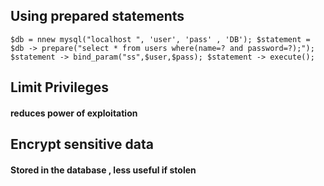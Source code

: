 ## Using prepared statements
` $db = nnew mysql("localhost ", 'user', 'pass' , 'DB');
$statement = $db -> prepare("select * from users where(name=? and password=?);");
$statement -> bind_param("ss",$user,$pass);
$statement -> execute();
`
## Limit Privileges
#### reduces power of exploitation
## Encrypt sensitive data
#### Stored in the database , less useful if stolen


